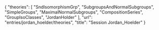 {
    "theories": [
        "SndIsomorphismGrp",
        "SubgroupsAndNormalSubgroups",
        "SimpleGroups",
        "MaximalNormalSubgroups",
        "CompositionSeries",
        "GroupIsoClasses",
        "JordanHolder"
    ],
    "url": "entries/jordan_hoelder/theories",
    "title": "Session Jordan_Hoelder"
}